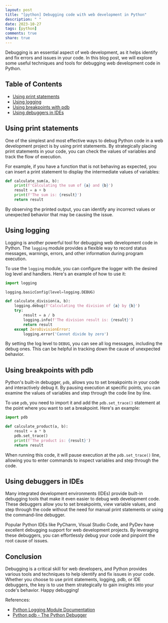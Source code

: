```yaml
---
layout: post
title: "[python] Debugging code with web development in Python"
description: " "
date: 2023-10-27
tags: [python]
comments: true
share: true
---
```


Debugging is an essential aspect of web development, as it helps identify and fix errors and issues in your code. In this blog post, we will explore some useful techniques and tools for debugging web development code in Python.

## Table of Contents
- [Using print statements](#using-print-statements)
- [Using logging](#using-logging)
- [Using breakpoints with pdb](#using-breakpoints-with-pdb)
- [Using debuggers in IDEs](#using-debuggers-in-ides)

## Using print statements

One of the simplest and most effective ways to debug Python code in a web development project is by using print statements. By strategically placing print statements in your code, you can check the values of variables and track the flow of execution.

For example, if you have a function that is not behaving as expected, you can insert a print statement to display the intermediate values of variables:

```python
def calculate_sum(a, b):
    print(f'Calculating the sum of {a} and {b}')
    result = a + b
    print(f'The sum is: {result}')
    return result
```

By observing the printed output, you can identify any incorrect values or unexpected behavior that may be causing the issue.

## Using logging

Logging is another powerful tool for debugging web development code in Python. The `logging` module provides a flexible way to record status messages, warnings, errors, and other information during program execution.

To use the `logging` module, you can configure the logger with the desired log level and handlers. Here's an example of how to use it:

```python
import logging

logging.basicConfig(level=logging.DEBUG)

def calculate_division(a, b):
    logging.debug(f'Calculating the division of {a} by {b}')
    try:
        result = a / b
        logging.info(f'The division result is: {result}')
        return result
    except ZeroDivisionError:
        logging.error('Cannot divide by zero')

```

By setting the log level to `DEBUG`, you can see all log messages, including the debug ones. This can be helpful in tracking down the cause of unexpected behavior.

## Using breakpoints with pdb

Python's built-in debugger, `pdb`, allows you to set breakpoints in your code and interactively debug it. By pausing execution at specific points, you can examine the values of variables and step through the code line by line.

To use `pdb`, you need to import it and add the `pdb.set_trace()` statement at the point where you want to set a breakpoint. Here's an example:

```python
import pdb

def calculate_product(a, b):
    result = a * b
    pdb.set_trace()
    print(f'The product is: {result}')
    return result
```

When running this code, it will pause execution at the `pdb.set_trace()` line, allowing you to enter commands to inspect variables and step through the code.

## Using debuggers in IDEs

Many integrated development environments (IDEs) provide built-in debugging tools that make it even easier to debug web development code. These debuggers allow you to set breakpoints, view variable values, and step through the code without the need for manual print statements or using the command-line debugger.

Popular Python IDEs like PyCharm, Visual Studio Code, and PyDev have excellent debugging support for web development projects. By leveraging these debuggers, you can effortlessly debug your code and pinpoint the root cause of issues.

## Conclusion

Debugging is a critical skill for web developers, and Python provides various tools and techniques to help identify and fix issues in your code. Whether you choose to use print statements, logging, pdb, or IDE debuggers, the key is to use them strategically to gain insights into your code's behavior. Happy debugging!

References:
- [Python Logging Module Documentation](https://docs.python.org/3/library/logging.html)
- [Python pdb - The Python Debugger](https://docs.python.org/3/library/pdb.html)